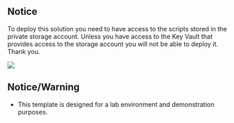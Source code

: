 ﻿## Notice
To deploy this solution you need to have access to the scripts stored in the private storage account. 
Unless you have access to the Key Vault that provides access to the storage account you will not be able to deploy it. Thank you.

<a href="https://portal.azure.com/#create/Microsoft.Template/uri/https%3A%2F%2Fraw.githubusercontent.com%2Fdmitriilezine%2FDIAD-Lab%2Fmaster%2FDIAD%20Lab%2Fazuredeploy.json" target="_blank">
    <img src="http://azuredeploy.net/deploybutton.png"/>
</a>

## Notice/Warning
* This template is designed for a lab environment and demonstration purposes.